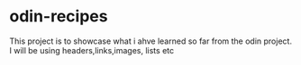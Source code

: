 # odin-recipes
This project is to showcase what i ahve learned so far from the odin project.
I will be using headers,links,images, lists etc